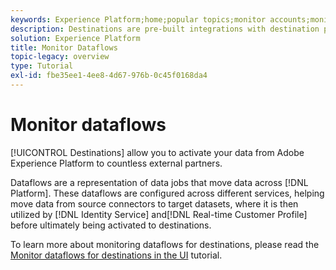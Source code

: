 ```yaml
---
keywords: Experience Platform;home;popular topics;monitor accounts;monitor dataflows;dataflows; destinations
description: Destinations are pre-built integrations with destination platforms that allow for the seamless activation of data from Adobe Experience Platform. You can use destinations to activate your known and unknown data for cross-channel marketing campaigns, email campaigns, targeted advertising, and many other use cases.
solution: Experience Platform
title: Monitor Dataflows
topic-legacy: overview
type: Tutorial
exl-id: fbe35ee1-4ee8-4d67-976b-0c45f0168da4
---
```

# Monitor dataflows

[!UICONTROL Destinations] allow you to activate your data from Adobe Experience Platform to countless external partners. 

Dataflows are a representation of data jobs that move data across [!DNL Platform]. These dataflows are configured across different services, helping move data from source connectors to target datasets, where it is then utilized by [!DNL Identity Service] and[!DNL Real-time Customer Profile] before ultimately being activated to destinations.

To learn more about monitoring dataflows for destinations, please read the [Monitor dataflows for destinations in the UI](../../dataflows/ui/monitor-destinations.md) tutorial.
